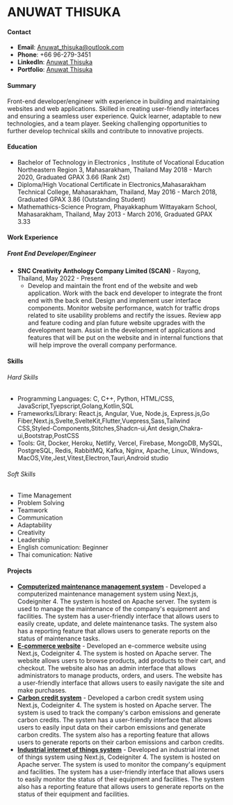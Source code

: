 # ANUWAT THISUKA

#### Contact

- **Email**: Anuwat_thisuka@outlook.com
- **Phone**: +66 96-279-3451
- **LinkedIn**: [Anuwat Thisuka](https://www.linkedin.com/in/anuwat-thisuka-0b1b3b1b3/)
- **Portfolio**: [Anuwat Thisuka](https://anuwatthisuka.github.io/)

#### Summary

Front-end developer/engineer with experience in building and maintaining websites and web applications. Skilled in creating user-friendly interfaces and ensuring a seamless user experience. Quick learner, adaptable to new technologies, and a team player. Seeking challenging opportunities to further develop technical skills and contribute to innovative projects.

#### Education

- Bachelor of Technology in Electronics , Institute of Vocational Education Northeastern Region 3, Mahasarakham, Thailand May 2018 - March 2020, Graduated GPAX 3.66 (Rank 2st)
- Diploma/High Vocational Certificate in Electronics,Mahasarakham Technical College, Mahasarakham, Thailand, May 2016 - March 2018, Graduated GPAX 3.86 (Outstanding Student)
- Mathemathics-Science Program, Phayakkaphum Wittayakarn School, Mahasarakham, Thailand, May 2013 - March 2016, Graduated GPAX 3.33

#### Work Experience

##### Front End Developer/Engineer

- **SNC Creativity Anthology Company Limited (SCAN)** - Rayong, Thailand, May 2022 - Present
  - Develop and maintain the front end of the website and web application. Work with the back end developer to integrate the front end with the back end. Design and implement user interface components. Monitor website performance, watch for traffic drops related to site usability problems and rectify the issues. Review app and feature coding and plan future website upgrades with the development team. Assist in the development of applications and features that will be put on the website and in internal functions that will help improve the overall company performance.

#### Skills

###### Hard Skills

- Programming Languages: C, C++, Python, HTML/CSS, JavaScript,Tyepscript,Golang,Kotlin,SQL
- Frameworks/Library: React.js, Angular, Vue, Node.js, Express.js,Go Fiber,Next.js,Svelte,SvelteKit,Flutter,Vuepress,Sass,Tailwind CSS,Styled-Components,Stitches,Shadcn-ui,Ant design,Chakra-ui,Bootstrap,PostCSS
- Tools: Git, Docker, Heroku, Netlify, Vercel, Firebase, MongoDB, MySQL, PostgreSQL, Redis, RabbitMQ, Kafka, Nginx, Apache, Linux, Windows, MacOS,Vite,Jest,Vitest,Electron,Tauri,Android studio

###### Soft Skills

- Time Management
- Problem Solving
- Teamwork
- Communication
- Adaptability
- Creativity
- Leadership
- English comunication: Beginner
- Thai comunication: Native

#### Projects

- **[Computerized maintenance management system](https://snc-services.sncformer.com/icmms/)** - Developed a computerized maintenance management system using Next.js, Codeigniter 4. The system is hosted on Apache server. The system is used to manage the maintenance of the company's equipment and facilities. The system has a user-friendly interface that allows users to easily create, update, and delete maintenance tasks. The system also has a reporting feature that allows users to generate reports on the status of maintenance tasks.
- **[E-commerce website](https://www.scan.co.th)** - Developed an e-commerce website using Next.js, Codeigniter 4. The system is hosted on Apache server. The website allows users to browse products, add products to their cart, and checkout. The website also has an admin interface that allows administrators to manage products, orders, and users. The website has a user-friendly interface that allows users to easily navigate the site and make purchases.
- **[Carbon credit system](https://www.scan.co.th)** - Developed a carbon credit system using Next.js, Codeigniter 4. The system is hosted on Apache server. The system is used to track the company's carbon emissions and generate carbon credits. The system has a user-friendly interface that allows users to easily input data on their carbon emissions and generate carbon credits. The system also has a reporting feature that allows users to generate reports on their carbon emissions and carbon credits.
- **[Industrial internet of things system](https://www.scan.co.th)** - Developed an industrial internet of things system using Next.js, Codeigniter 4. The system is hosted on Apache server. The system is used to monitor the company's equipment and facilities. The system has a user-friendly interface that allows users to easily monitor the status of their equipment and facilities. The system also has a reporting feature that allows users to generate reports on the status of their equipment and facilities.
